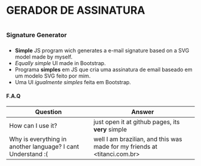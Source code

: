 # GERADOR DE ASSINATURA <h1>
  
### Signature Generator <h3>
  
  
* **Simple** JS program wich generates a e-mail signature based on a SVG model made by myself.
* *Equally simple* UI made in Bootstrap.
* Programa **simples** em JS que cria uma assinatura de email baseado em um modelo SVG feito por mim.
* Uma UI *igualmente simples* feita em Bootstrap.

#### F.A.Q <h4>

Question  | Answer
--------- | ------
How can I use it? | just open it at github pages, its **very** simple
Why is everything in another language? I cant Understand :( | well I am brazilian, and this was made for my friends at <titanci.com.br>
